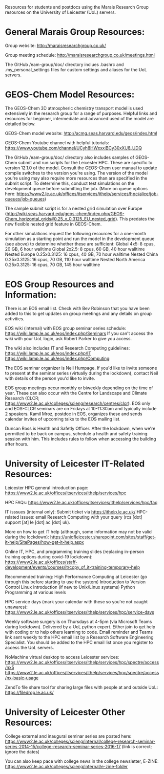 Resources for students and postdocs using the Marais Research Group resources on the University of Leicester (UoL) servers. 

General Marais Group Resources:
================================
Group website: http://maraisresearchgroup.co.uk/

Group meeting schedule: http://maraisresearchgroup.co.uk/meetings.html

The GitHub /eam-group/doc/ directory inclues .bashrc and .my_personal_settings files for custom settings and aliases for the UoL servers.  

GEOS-Chem Model Resources:
============================
The GEOS-Chem 3D atmospheric chemistry transport model is used extensively in the research group for a range of purposes. Helpful links and resources for beginner, intermediate and advanced used of the model are detailed below.

GEOS-Chem model website: http://acmg.seas.harvard.edu/geos/index.html

GEOS-Chem Youtube channel with helpful tutorials: https://www.youtube.com/channel/UCyh8HWxxxiBCy30xXU8_UDQ



The GitHub /eam-group/doc/ directory also includes samples of GEOS-Chem submit and run scripts for the Leicester HPC.
These are specific to version 12.1.0 of the model. Consult the GEOS-Chem user manual to update compile switches to the
version you're using. The version of the model you're using may also require more resources than are specified in the submit
script. To determine this, conduct test simulations on the development queue before submitting the job.
(More on queue options here: https://www2.le.ac.uk/offices/itservices/ithelp/services/hpc/alice/job-queues/job-queues) 

The sample submit script is for a nested grid simulation over Europe 
(http://wiki.seas.harvard.edu/geos-chem/index.php/GEOS-Chem_horizontal_grids#0.25_x_0.3125_EU_nested_grid). 
This predates the new flexible nested grid feature in GEOS-Chem.

For other simulations request the following resources for a one-month simulation as a starting point and run the model 
in the development queue (see above) to determine whether these are sufficient:
Global 4x5: 8 cpus, 20 GB, 6 hour walltime
Global 2x2.5: 8 cpus, 60 GB, 40 hour walltime
Nested Europe 0.25x0.3125: 16 cpus, 40 GB, 70 hour walltime
Nested China 0.25x0.3125: 16 cpus, 70 GB, 110 hour walltime
Nested North America 0.25x0.3125: 16 cpus, 70 GB, 145 hour walltime

EOS Group Resources and Information:
======================================
There is an EOS email list. Check with Bev Robinson that you have been added to this to get updates on group meetings and
any details on group activities.

EOS wiki (internal) with EOS group seminar series schedule: https://wiki.lamp.le.ac.uk/eos/index.php/Seminars
If you can't access the wiki with your UoL login, ask Robert Parker to give you access.

The wiki also includes IT and Research Computing guidelines: 
https://wiki.lamp.le.ac.uk/eos/index.php/IT
https://wiki.lamp.le.ac.uk/eos/index.php/Computing

The EOS seminar organizer is Neil Humpage. If you'd like to invite someone to present at the seminar series (virtually
during the lockdown), contact Neil with details of the person you'd like to invite.

EOS group meetings occur monthly or biweekly depending on the time of year. These can also occur with the Centre 
for Landscape and Climate Research (CLCR; https://www2.le.ac.uk/colleges/scieng/research/centres/clcr). EOS only and 
EOS-CLCR seminars are on Fridays at 10-11:30am and typically include 2 speakers. Kamil Mroz, postdoc in EOS, organizes 
these and sends calendar invites of upcoming talks to the EOS mailing list. 

Duncan Ross is Health and Safetly Officer. After the lockdown, when we're permitted to be back on campus, schedule a 
health and safety training session with him. This includes rules to follow when accessing the building after hours. 

University of Leicester IT-Related Resources:
==============================================
Leicester HPC general introduction page: https://www2.le.ac.uk/offices/itservices/ithelp/services/hpc

HPC FAQs: https://www2.le.ac.uk/offices/itservices/ithelp/services/hpc/faq

IT isssues (internal only): Submit ticket via https://ithelp.le.ac.uk/
HPC-related issues: email Research Computing with your query (rcs [dot] support [at] le [dot] ac [dot] uk).

More on how to get IT help (although, some information may not be valid during the lockdown):
https://uniofleicester.sharepoint.com/sites/staff/get-it-help/SitePages/how-get-it-help.aspx

Online IT, HPC, and programming training slides (replacing in-person training options during covid-19 lockdown):
https://www2.le.ac.uk/offices/staff-development/events/courses/it/copy_of_it-training-temporary-help

Recommended training: 
    High Performance Computing at Leicester (go through this before starting to use the system)
    Introduction to Version Control
    Linux Introduction (if new to Unix/Linux systems)
    Python Programming at various levels

HPC service days (mark your calendar with these so you're not caught unawares): https://www2.le.ac.uk/offices/itservices/ithelp/services/hpc/service-days

Weekly software surgery is on Thursdays at 4-5pm (via Microsoft Teams during lockdown). Delivered by a UoL python expert. 
Either join to get help with coding or to help others learning to code. Email reminder and Teams link sent weekly to the HPC email list by a Research Software Engineering Specialist. You should be added to the HPC email list once you register to access the UoL servers.

NoMachine virtual desktop to access Leicester services:
https://www2.le.ac.uk/offices/itservices/ithelp/services/hpc/spectre/access/nx5
https://www2.le.ac.uk/offices/itservices/ithelp/services/hpc/spectre/access/nx-basic-usage

ZendTo file share tool for sharing large files with people at and outside UoL: https://filedrop.le.ac.uk/

University of Leicester Other Resources:
========================================
College external and inaugural seminar series are posted here: 
https://www2.le.ac.uk/colleges/scieng/internal/college-research-seminar-series-2014-15/college-research-seminar-series-2016-17 (link is correct; ignore the dates)

You can also keep pace with college news in the college newsletter, E-ZINE: 
https://www2.le.ac.uk/colleges/scieng/internal/e-zine-folder


